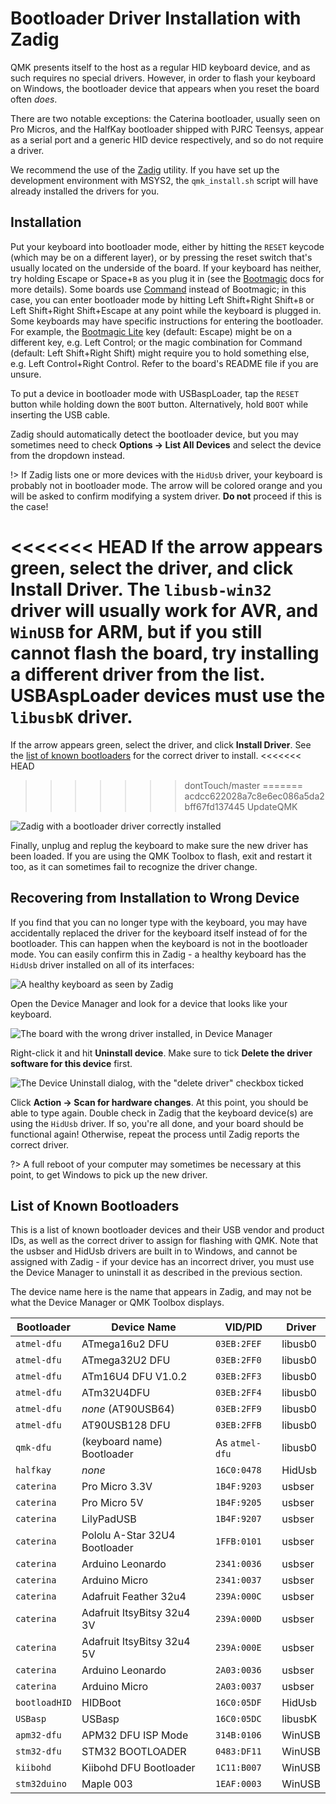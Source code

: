 # Bootloader Driver Installation with Zadig

QMK presents itself to the host as a regular HID keyboard device, and as such requires no special drivers. However, in order to flash your keyboard on Windows, the bootloader device that appears when you reset the board often *does*.

There are two notable exceptions: the Caterina bootloader, usually seen on Pro Micros, and the HalfKay bootloader shipped with PJRC Teensys, appear as a serial port and a generic HID device respectively, and so do not require a driver.

We recommend the use of the [Zadig](https://zadig.akeo.ie/) utility. If you have set up the development environment with MSYS2, the `qmk_install.sh` script will have already installed the drivers for you.

## Installation

Put your keyboard into bootloader mode, either by hitting the `RESET` keycode (which may be on a different layer), or by pressing the reset switch that's usually located on the underside of the board. If your keyboard has neither, try holding Escape or Space+`B` as you plug it in (see the [Bootmagic](feature_bootmagic.md) docs for more details). Some boards use [Command](feature_command.md) instead of Bootmagic; in this case, you can enter bootloader mode by hitting Left Shift+Right Shift+`B` or Left Shift+Right Shift+Escape at any point while the keyboard is plugged in.
Some keyboards may have specific instructions for entering the bootloader. For example, the [Bootmagic Lite](feature_bootmagic.md#bootmagic-lite) key (default: Escape) might be on a different key, e.g. Left Control; or the magic combination for Command (default: Left Shift+Right Shift) might require you to hold something else, e.g. Left Control+Right Control. Refer to the board's README file if you are unsure.

To put a device in bootloader mode with USBaspLoader, tap the `RESET` button while holding down the `BOOT` button.
Alternatively, hold `BOOT` while inserting the USB cable.

Zadig should automatically detect the bootloader device, but you may sometimes need to check **Options → List All Devices** and select the device from the dropdown instead.

!> If Zadig lists one or more devices with the `HidUsb` driver, your keyboard is probably not in bootloader mode. The arrow will be colored orange and you will be asked to confirm modifying a system driver. **Do not** proceed if this is the case!

<<<<<<< HEAD
If the arrow appears green, select the driver, and click **Install Driver**. The `libusb-win32` driver will usually work for AVR, and `WinUSB` for ARM, but if you still cannot flash the board, try installing a different driver from the list. USBAspLoader devices must use the `libusbK` driver.
=======
If the arrow appears green, select the driver, and click **Install Driver**. See the [list of known bootloaders](#list-of-known-bootloaders) for the correct driver to install.
<<<<<<< HEAD
>>>>>>> dontTouch/master
=======
>>>>>>> acdcc622028a7c8e6ec086a5da2bff67fd137445
>>>>>>> UpdateQMK

![Zadig with a bootloader driver correctly installed](https://i.imgur.com/b8VgXzx.png)

Finally, unplug and replug the keyboard to make sure the new driver has been loaded. If you are using the QMK Toolbox to flash, exit and restart it too, as it can sometimes fail to recognize the driver change.

## Recovering from Installation to Wrong Device

If you find that you can no longer type with the keyboard, you may have accidentally replaced the driver for the keyboard itself instead of for the bootloader. This can happen when the keyboard is not in the bootloader mode. You can easily confirm this in Zadig - a healthy keyboard has the `HidUsb` driver installed on all of its interfaces:

![A healthy keyboard as seen by Zadig](https://i.imgur.com/Hx0E5kC.png)

Open the Device Manager and look for a device that looks like your keyboard.

![The board with the wrong driver installed, in Device Manager](https://i.imgur.com/L3wvX8f.png)

Right-click it and hit **Uninstall device**. Make sure to tick **Delete the driver software for this device** first.

![The Device Uninstall dialog, with the "delete driver" checkbox ticked](https://i.imgur.com/aEs2RuA.png)

Click **Action → Scan for hardware changes**. At this point, you should be able to type again. Double check in Zadig that the keyboard device(s) are using the `HidUsb` driver. If so, you're all done, and your board should be functional again! Otherwise, repeat the process until Zadig reports the correct driver.

?> A full reboot of your computer may sometimes be necessary at this point, to get Windows to pick up the new driver.

## List of Known Bootloaders

This is a list of known bootloader devices and their USB vendor and product IDs, as well as the correct driver to assign for flashing with QMK. Note that the usbser and HidUsb drivers are built in to Windows, and cannot be assigned with Zadig - if your device has an incorrect driver, you must use the Device Manager to uninstall it as described in the previous section.

The device name here is the name that appears in Zadig, and may not be what the Device Manager or QMK Toolbox displays.

|Bootloader   |Device Name                   |VID/PID       |Driver |
|-------------|------------------------------|--------------|-------|
|`atmel-dfu`  |ATmega16u2 DFU                |`03EB:2FEF`   |libusb0|
|`atmel-dfu`  |ATmega32U2 DFU                |`03EB:2FF0`   |libusb0|
|`atmel-dfu`  |ATm16U4 DFU V1.0.2            |`03EB:2FF3`   |libusb0|
|`atmel-dfu`  |ATm32U4DFU                    |`03EB:2FF4`   |libusb0|
|`atmel-dfu`  |*none* (AT90USB64)            |`03EB:2FF9`   |libusb0|
|`atmel-dfu`  |AT90USB128 DFU                |`03EB:2FFB`   |libusb0|
|`qmk-dfu`    |(keyboard name) Bootloader    |As `atmel-dfu`|libusb0|
|`halfkay`    |*none*                        |`16C0:0478`   |HidUsb |
|`caterina`   |Pro Micro 3.3V                |`1B4F:9203`   |usbser |
|`caterina`   |Pro Micro 5V                  |`1B4F:9205`   |usbser |
|`caterina`   |LilyPadUSB                    |`1B4F:9207`   |usbser |
|`caterina`   |Pololu A-Star 32U4 Bootloader |`1FFB:0101`   |usbser |
|`caterina`   |Arduino Leonardo              |`2341:0036`   |usbser |
|`caterina`   |Arduino Micro                 |`2341:0037`   |usbser |
|`caterina`   |Adafruit Feather 32u4         |`239A:000C`   |usbser |
|`caterina`   |Adafruit ItsyBitsy 32u4 3V    |`239A:000D`   |usbser |
|`caterina`   |Adafruit ItsyBitsy 32u4 5V    |`239A:000E`   |usbser |
|`caterina`   |Arduino Leonardo              |`2A03:0036`   |usbser |
|`caterina`   |Arduino Micro                 |`2A03:0037`   |usbser |
|`bootloadHID`|HIDBoot                       |`16C0:05DF`   |HidUsb |
|`USBasp`     |USBasp                        |`16C0:05DC`   |libusbK|
|`apm32-dfu`  |APM32 DFU ISP Mode            |`314B:0106`   |WinUSB |
|`stm32-dfu`  |STM32 BOOTLOADER              |`0483:DF11`   |WinUSB |
|`kiibohd`    |Kiibohd DFU Bootloader        |`1C11:B007`   |WinUSB |
|`stm32duino` |Maple 003                     |`1EAF:0003`   |WinUSB |
